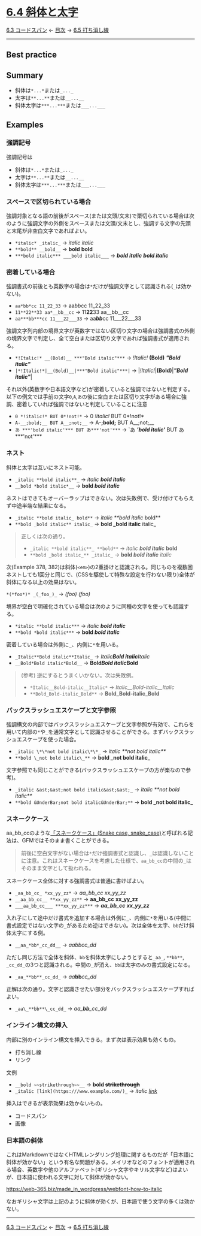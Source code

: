 # [6.4 斜体と太字](https://higuma.github.io/github-flabored-markdown/#emphasis-and-strong-emphasis)

[6.3 コードスパン](code-spans.md)
← [目次](index.md) →
[6.5 打ち消し線](strikethrough-extension.md)

------------------------------------------------------------------------

## Best practice

## Summary

* 斜体は`*...*`または`_..._`
* 太字は`**...**`または`__...__`
* 斜体太字は`***...***`または`___...___`






## Examples

### 強調記号

強調記号は

* 斜体は`*...*`または`_..._`
* 太字は`**...**`または`__...__`
* 斜体太字は`***...***`または`___...___`

### スペースで区切られている場合

強調対象となる語の前後がスペース(または文頭/文末)で栗切られている場合は次のように強調文字の外側をスペースまたは文頭/文末とし、強調する文字の先頭と末尾が非空白文字であればよい。

* `*italic* _italic_` → *italic* _italic_
* `**bold** __bold__` → **bold** __bold__
* `***bold italic*** ___bold italic___` → ***bold italic*** ___bold italic___

### 密着している場合

強調書式の前後とも英数字の場合は`*`だけが強調文字として認識される(`_`は効かない)。

* `aa*bb*cc 11_22_33` → aa*bb*cc 11_22_33
* `11**22**33 aa*__bb__cc` → 11**22**33 aa__bb__cc
* `aa***bb***cc 11___22___33` → aa***bb***cc 11___22___33

強調文字列内部の境界文字が英数字ではない区切り文字の場合は強調書式の外側の境界文字で判定し、全て空白または区切り文字であれば強調書式が適用される。

* `*!Italic!* __(Bold)__ ***"Bold italic"***` → *!Italic!* __(Bold)__ ***"Bold italic"***
* `|*!Italic!*|__(Bold)__|***"Bold italic"***|` → |*!Italic!*|__(Bold)__|***"Bold italic"***|

それ以外(英数字や日本語文字など)が密着していると強調ではないと判定する。以下の例文では手前の文字`0`,`A`,`あ`の後に空白または区切り文字がある場合に強調、密着していれば強調ではないと判定していることに注意

* `0 *!italic!* BUT 0*!not!*` → 0 *!italic!* BUT 0*!not!*
* `A-__;bold;__ BUT A__;not;__` → A-__;bold;__ BUT A__;not;__
* `あ ***'bold italic'*** BUT あ***'not'***` → `あ ***'bold italic'*** BUT あ***'not'***

### ネスト

斜体と太字は互いにネスト可能。

* `_italic **bold italic**_` → _italic **bold italic**_
* `__bold *bold italic*__` → __bold *bold italic*__

ネストはできてもオーバーラップはできない。次は失敗例で、受け付けてもらえず中途半端な結果になる。

* `_italic **bold italic_ bold**` → _italic **bold italic_ bold**
* `**bold _bold italic** italic_` → **bold _bold italic** italic_

> 正しくは次の通り。
> 
> * `_italic **bold italic**_ **bold**` → _italic **bold italic**_ **bold**
> * `**bold _bold italic_** _italic_` → **bold _bold italic_** _italic_


次(Example 378, 382)は斜体(`<em>`)の2重掛けと認識される。同じものを複数回ネストしても1回分と同じで、(CSSを駆使して特殊な設定を行わない限り)全体が斜体になる以上の効果はない。

`*(*foo*)* _(_foo_)_` → *(*foo*)* _(_foo_)_

境界が空白で明確化されている場合は次のように同種の文字を使っても認識する。

* `*italic **bold italic***` → *italic **bold italic***
* `**bold *bold italic***` → **bold *bold italic***

密着している場合は外側に`_`、内側に`*`を用いる。

* `_Italic**Bold italic**Italic_` → _Italic**Bold italic**Italic_
* `__Bold*Bold italic*Bold__` → __Bold*Bold italic*Bold__

> (参考) 逆にするとうまくいかない。次は失敗例。
> 
> * `*Italic__Bold-italic__Italic*` → *Italic__Bold-italic__Italic*
> * `**Bold_Bold-italic_Bold**` → **Bold_Bold-italic_Bold**

### バックスラッシュエスケープと文字参照

強調構文の内部ではバックスラッシュエスケープと文字参照が有効で、これらを用いて内部の`*`や`_`を通常文字として認識させることができる。まずバックスラッシュエスケープを使った場合。

* `_italic \*\*not bold italic\*\*_` → _italic \*\*not bold italic\*\*_
* `**bold \_not bold italic\_**` → **bold \_not bold italic\_**

文字参照でも同じことができる(バックスラッシュエスケープの方が楽なので参考)。

* `_italic &ast;&ast;not bold italic&ast;&ast;_` → _italic &ast;&ast;not bold italic&ast;&ast;_
* `**bold &UnderBar;not bold italic&UnderBar;**` → **bold &UnderBar;not bold italic&UnderBar;**

### スネークケース

aa_bb_ccのような[「スネークケース」(Snake case, snake_case)](https://en.wikipedia.org/wiki/Snake_case)と呼ばれる記法は、GFMではそのまま書くことができる。

> 前後に空白文字がない場合は`*`だけ強調書式と認識し、`_`は認識しないことに注意。これはスネークケースを考慮した仕様で、`aa_bb_cc`の中間の`_`はそのまま文字として扱われる。

スネークケース全体に対する強調書式は普通に書けばよい。

* `_aa_bb_cc_ *xx_yy_zz*` → _aa_bb_cc_ *xx_yy_zz*
* `__aa_bb_cc__ **xx_yy_zz**` → __aa_bb_cc__ **xx_yy_zz**
* `___aa_bb_cc___ ***xx_yy_zz***` → ___aa_bb_cc___ ***xx_yy_zz***

入れ子にして途中だけ書式を追加する場合は外側に`_`、内側に`*`を用いる(中間に書式設定ではない文字の`_`があるため逆はできない)。次は全体を太字、`bb`だけ斜体太字にする例。

* `__aa_*bb*_cc_dd__` → __aa_*bb*_cc_dd__

ただし同じ方法で全体を斜体、`bb`を斜体太字にしようとすると`_aa_`, `**bb**`, `_cc_dd_`の3つと認識される。中間の`_`が消え、`bb`は太字のみの書式設定になる。

* `_aa_**bb**_cc_dd_` → _aa_**bb**_cc_dd_

正解は次の通り。文字と認識させたい部分をバックスラッシュエスケープすればよい。

* `_aa\_**bb**\_cc_dd_` → _aa\_**bb**\_cc_dd_

### インライン構文の挿入

内部に別のインライン構文を挿入できる。まず次は表示効果も効くもの。

* 打ち消し線
* リンク

文例

* `__bold ~~strikethrough~~__` → __bold ~~strikethrough~~__
* `_italic [link](https:///www.example.com/)_` → _italic [link](https:///www.example.com/)_

挿入はできるが表示効果は効かないもの。

* コードスパン
* 画像

### 日本語の斜体

これはMarkdownではなくHTMLレンダリング処理に関するものだが「日本語に斜体が効かない」という有名な問題がある。メイリオなどのフォントが適用される場合、英数字や他のアルファベット(ギリシャ文字やキリル文字など)はよいが、日本語に使われる文字に対して斜体が効かない。

https://web-365.biz/made_in_wordpress/webfont-how-to-italic

なおギリシャ文字は上記のように斜体が効くが、日本語で使う文字の多くは効かない。

------------------------------------------------------------------------

[6.3 コードスパン](code-spans.md)
← [目次](index.md) →
[6.5 打ち消し線](strikethrough-extension.md)
